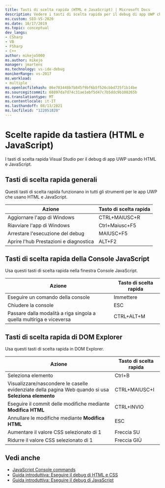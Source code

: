 ```yaml
---
title: Tasti di scelta rapida (HTML e JavaScript) | Microsoft Docs
description: Vedere i tasti di scelta rapida per il debug di app UWP che usano HTML e JavaScript. Sono disponibili collegamenti per la finestra Console JavaScript e per DOM Explorer.
ms.custom: SEO-VS-2020
ms.date: 10/17/2019
ms.topic: conceptual
dev_langs:
- CSharp
- VB
- FSharp
- C++
author: mikejo5000
ms.author: mikejo
manager: jmartens
ms.technology: vs-ide-debug
monikerRange: vs-2017
ms.workload:
- multiple
ms.openlocfilehash: 86e783448b7b845f9bf6b5f526cbbd725f1b14be
ms.sourcegitcommit: 68897da7d74c31ae1ebf5d47c7b5ddc9b108265b
ms.translationtype: MT
ms.contentlocale: it-IT
ms.lasthandoff: 08/13/2021
ms.locfileid: "122051820"
---
```

# <a name="keyboard-shortcuts-html-and-javascript"></a>Scelte rapide da tastiera (HTML e JavaScript)

I tasti di scelta rapida Visual Studio per il debug di app UWP usando HTML e JavaScript.

## <a name="general-shortcuts"></a>Tasti di scelta rapida generali

 Questi tasti di scelta rapida funzionano in tutti gli strumenti per le app UWP che usano HTML e JavaScript.

|Azione|Tasto di scelta rapida|
|------------|--------------|
|Aggiornare l'app di Windows|CTRL+MAIUSC+R|
|Riavviare l'app di Windows|Ctrl+Maiusc+F5|
|Arrestare l'esecuzione del debug|MAIUSC+F5|
|Aprire l'hub Prestazioni e diagnostica|ALT+F2|

## <a name="javascript-console-shortcuts"></a>Tasti di scelta rapida della Console JavaScript

 Usa questi tasti di scelta rapida nella finestra Console JavaScript.

|Azione|Tasto di scelta rapida|
|------------|--------------|
|Eseguire un comando della console|Immettere|
|Chiudere la console|ESC|
|Passare dalla modalità a riga singola a quella multiriga e viceversa|CTRL+ALT+M|

## <a name="dom-explorer-shortcuts"></a>Tasti di scelta rapida di DOM Explorer

 Usa questi tasti di scelta rapida in DOM Explorer.

|Azione|Tasto di scelta rapida|
|------------|--------------|
|Seleziona elemento|Ctrl+B|
|Visualizzare/nascondere le caselle evidenziate della pagina Web quando si usa **Seleziona elemento**|CTRL+MAIUSC+I|
|Eseguire il commit delle modifiche mediante **Modifica HTML**|CTRL+INVIO|
|Annullare le modifiche mediante **Modifica HTML**|ESC|
|Aumentare il valore CSS selezionato di 1|Freccia SU|
|Ridurre il valore CSS selezionato di 1|Freccia GIÙ|

## <a name="see-also"></a>Vedi anche
- [JavaScript Console commands](../debugger/javascript-console-commands.md?view=vs-2017&preserve-view=true)
- [Guida introduttiva: Eseguire il debug di HTML e CSS](../debugger/quickstart-debug-html-and-css.md?view=vs-2017&preserve-view=true)
- [Guida introduttiva: Eseguire il debug di JavaScript](../debugger/quickstart-debug-javascript-using-the-console.md?view=vs-2017&preserve-view=true)